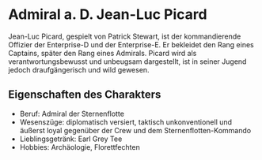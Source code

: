 # Admiral a. D. Jean-Luc Picard
Jean-Luc Picard, gespielt von Patrick Stewart, ist der kommandierende Offizier der Enterprise-D und der Enterprise-E. Er bekleidet den Rang eines Captains, später den Rang eines Admirals. Picard wird als verantwortungsbewusst und unbeugsam dargestellt, ist in seiner Jugend jedoch draufgängerisch und wild gewesen.
## Eigenschaften des Charakters
* Beruf: Admiral der Sternenflotte
* Wesenszüge: diplomatisch versiert, taktisch unkonventionell und äußerst loyal gegenüber der Crew und dem Sternenflotten-Kommando
* Lieblingsgetränk: Earl Grey Tee
* Hobbies: Archäologie, Florettfechten

